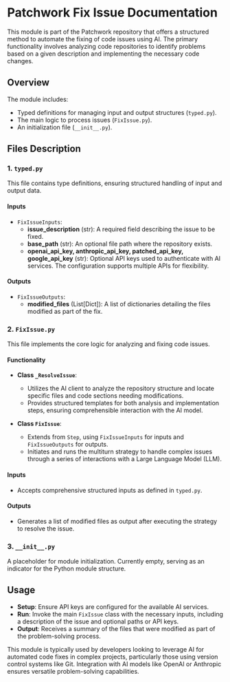 # Patchwork Fix Issue Documentation

This module is part of the Patchwork repository that offers a structured method to automate the fixing of code issues using AI. The primary functionality involves analyzing code repositories to identify problems based on a given description and implementing the necessary code changes.

## Overview

The module includes:

- Typed definitions for managing input and output structures (`typed.py`).
- The main logic to process issues (`FixIssue.py`).
- An initialization file (`__init__.py`).

## Files Description

### 1. `typed.py`

This file contains type definitions, ensuring structured handling of input and output data.

#### Inputs

- `FixIssueInputs`:
  - **issue_description** (str): A required field describing the issue to be fixed.
  - **base_path** (str): An optional file path where the repository exists.
  - **openai_api_key, anthropic_api_key, patched_api_key, google_api_key** (str): Optional API keys used to authenticate with AI services. The configuration supports multiple APIs for flexibility.

#### Outputs

- `FixIssueOutputs`:
  - **modified_files** (List[Dict]): A list of dictionaries detailing the files modified as part of the fix.

### 2. `FixIssue.py`

This file implements the core logic for analyzing and fixing code issues.

#### Functionality

- **Class `_ResolveIssue`**: 
  - Utilizes the AI client to analyze the repository structure and locate specific files and code sections needing modifications.
  - Provides structured templates for both analysis and implementation steps, ensuring comprehensible interaction with the AI model.

- **Class `FixIssue`**:
  - Extends from `Step`, using `FixIssueInputs` for inputs and `FixIssueOutputs` for outputs.
  - Initiates and runs the multiturn strategy to handle complex issues through a series of interactions with a Large Language Model (LLM).

#### Inputs

- Accepts comprehensive structured inputs as defined in `typed.py`.

#### Outputs

- Generates a list of modified files as output after executing the strategy to resolve the issue.

### 3. `__init__.py`

A placeholder for module initialization. Currently empty, serving as an indicator for the Python module structure.

## Usage

- **Setup**: Ensure API keys are configured for the available AI services.
- **Run**: Invoke the main `FixIssue` class with the necessary inputs, including a description of the issue and optional paths or API keys.
- **Output**: Receives a summary of the files that were modified as part of the problem-solving process.

This module is typically used by developers looking to leverage AI for automated code fixes in complex projects, particularly those using version control systems like Git. Integration with AI models like OpenAI or Anthropic ensures versatile problem-solving capabilities.
